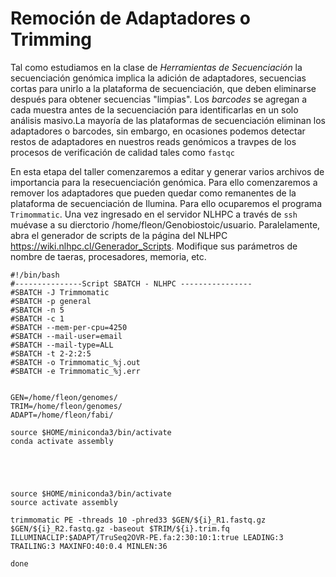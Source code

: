 # Remoción de Adaptadores o Trimming

Tal como estudiamos en la clase de *Herramientas de Secuenciación* la secuenciación genómica implica la adición de adaptadores, secuencias cortas para unirlo a la plataforma de secuenciación, que deben eliminarse después para obtener secuencias "limpias". Los *barcodes* se agregan a cada muestra antes de la secuenciación para identificarlas en un solo análisis masivo.La mayoría de las plataformas de secuenciación eliminan los adaptadores o barcodes, sin embargo, en ocasiones podemos detectar restos de adaptadores en nuestros reads genómicos a travpes de los procesos de verificación de calidad tales como  ```fastqc```

En esta etapa del taller comenzaremos a editar y generar varios archivos de importancia para la resecuenciación genómica. Para ello comenzaremos a remover los adaptadores que pueden quedar como remanentes de la plataforma de secuenciación de Ilumina. Para ello ocuparemos el programa ```Trimommatic```. Una vez ingresado en el servidor NLHPC a través de ```ssh``` muévase a su dierctorio /home/fleon/Genobiostoic/usuario. Paralelamente, abra el generador de scripts de la página del NLHPC https://wiki.nlhpc.cl/Generador_Scripts. Modifique sus parámetros de nombre de taeras, procesadores, memoria, etc.

```
#!/bin/bash
#---------------Script SBATCH - NLHPC ----------------
#SBATCH -J Trimmomatic
#SBATCH -p general
#SBATCH -n 5
#SBATCH -c 1
#SBATCH --mem-per-cpu=4250
#SBATCH --mail-user=email
#SBATCH --mail-type=ALL
#SBATCH -t 2-2:2:5
#SBATCH -o Trimmomatic_%j.out
#SBATCH -e Trimmomatic_%j.err


GEN=/home/fleon/genomes/
TRIM=/home/fleon/genomes/
ADAPT=/home/fleon/fabi/

source $HOME/miniconda3/bin/activate
conda activate assembly




 
source $HOME/miniconda3/bin/activate
source activate assembly   

trimmomatic PE -threads 10 -phred33 $GEN/${i}_R1.fastq.gz $GEN/${i}_R2.fastq.gz -baseout $TRIM/${i}.trim.fq ILLUMINACLIP:$ADAPT/TruSeq2OVR-PE.fa:2:30:10:1:true LEADING:3 TRAILING:3 MAXINFO:40:0.4 MINLEN:36

done


```
